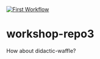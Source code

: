 [![First Workflow](https://github.com/deostmic-github-workshop/workshop-repo3/actions/workflows/first.yml/badge.svg)](https://github.com/deostmic-github-workshop/workshop-repo3/actions/workflows/first.yml)

# workshop-repo3
How about didactic-waffle?
